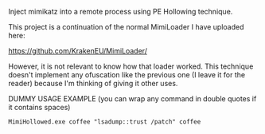 Inject mimikatz into a remote process using PE Hollowing technique.

This project is a continuation of the normal MimiLoader I have uploaded here:

https://github.com/KrakenEU/MimiLoader/

However, it is not relevant to know how that loader worked. This technique doesn't implement any ofuscation like the previous one (I leave it for the reader) because I'm thinking of giving it other uses.

DUMMY USAGE EXAMPLE (you can wrap any command in double quotes if it contains spaces)
                     
```
MimiHollowed.exe coffee "lsadump::trust /patch" coffee 
```
